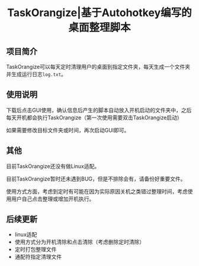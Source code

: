 <h1><center>TaskOrangize|基于Autohotkey编写的桌面整理脚本</center></h1>

<h2>项目简介</h2>

TaskOrangize可以每天定时清理用户的桌面到指定文件夹，每天生成一个文件夹并生成运行日志`log.txt`。

## 使用说明

下载后点击GUI使用，确认信息后产生的脚本自动放入开机启动的文件夹中，之后每天开机都会执行TaskOrangize（第一次使用需要双击TaskOrangize启动）

如果需要修改目标文件夹或时间，再次启动GUI即可。

<h2>其他</h2>

目前TaskOrangize还没有做Linux适配。

目前TaskOrangize暂时还未遇到BUG，但是不排除会有，请备份好重要文件。

使用方式方面，考虑到定时有可能在因为实际原因关机之类错过整理时间，考虑使用用户自己点击整理或增加开机执行。

<h2>后续更新</h2>

+ linux适配
+ 使用方式分为开机清除和点击清除（考虑删除定时清除）
+ 定时打包整理文件
+ 通配符指定清理文件